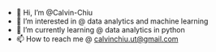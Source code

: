 - 👋 Hi, I’m @CaIvin-Chiu
- 👀 I’m interested in @ data analytics and machine learning
- 🌱 I’m currently learning @ data analytics in python
- 📫 How to reach me @ calvinchiu.ut@gmail.com

<!---
CaIvin-Chiu/CaIvin-Chiu is a ✨ special ✨ repository because its `README.md` (this file) appears on your GitHub profile.
You can click the Preview link to take a look at your changes.
--->
